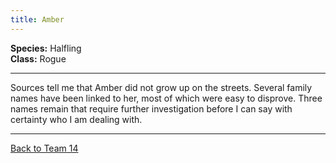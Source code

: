 ```yaml
---
title: Amber
---
```


**Species:** Halfling  
**Class:** Rogue  

---

Sources tell me that Amber did not grow up on the streets. Several family names have been linked to her, most of which were easy to disprove. Three names remain that require further investigation before I can say with certainty who I am dealing with.

---

[Back to Team 14](./team_14.md)

